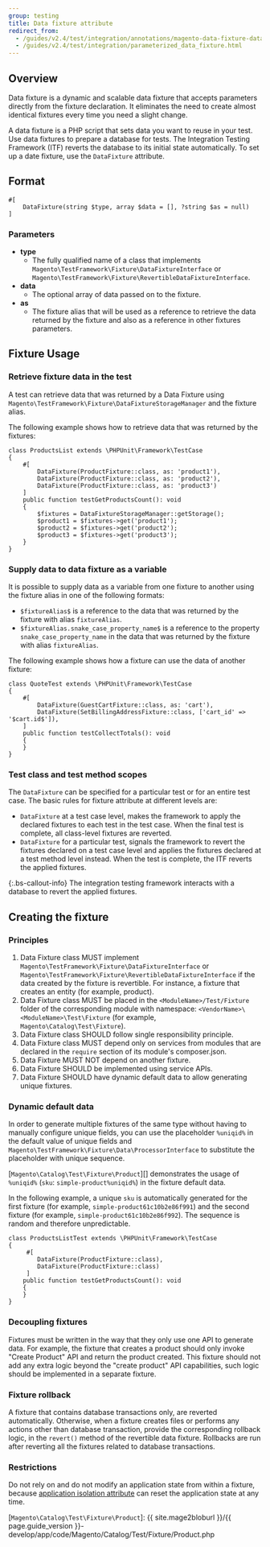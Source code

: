 ```yaml
---
group: testing
title: Data fixture attribute
redirect_from: 
  - /guides/v2.4/test/integration/annotations/magento-data-fixture-data-provider.html
  - /guides/v2.4/test/integration/parameterized_data_fixture.html
---
```


## Overview

Data fixture is a dynamic and scalable data fixture that accepts parameters directly from the fixture declaration. It eliminates the need to create almost identical fixtures every time you need a slight change.

A data fixture is a PHP script that sets data you want to reuse in your test.
Use data fixtures to prepare a database for tests. The Integration Testing Framework (ITF) reverts the database to its initial state automatically.
To set up a date fixture, use the `DataFixture` attribute.

## Format

```php?start_inline=1
#[
    DataFixture(string $type, array $data = [], ?string $as = null)
]
```

### Parameters

 - **type**
   - The fully qualified name of a class that implements `Magento\TestFramework\Fixture\DataFixtureInterface` or `Magento\TestFramework\Fixture\RevertibleDataFixtureInterface`.
 - **data**
   - The optional array of data passed on to the fixture.
 - **as**
   - The fixture alias that will be used as a reference to retrieve the data returned by the fixture and also as a reference in other fixtures parameters.

## Fixture Usage

### Retrieve fixture data in the test

A test can retrieve data that was returned by a Data Fixture using `Magento\TestFramework\Fixture\DataFixtureStorageManager` and the fixture alias.

The following example shows how to retrieve data that was returned by the fixtures:

```php?start_inline=1
class ProductsList extends \PHPUnit\Framework\TestCase
{
    #[
        DataFixture(ProductFixture::class, as: 'product1'),
        DataFixture(ProductFixture::class, as: 'product2'),
        DataFixture(ProductFixture::class, as: 'product3')
    ]
    public function testGetProductsCount(): void
    {
        $fixtures = DataFixtureStorageManager::getStorage();
        $product1 = $fixtures->get('product1');
        $product2 = $fixtures->get('product2');
        $product3 = $fixtures->get('product3');
    }
}
```

### Supply data to data fixture as a variable

It is possible to supply data as a variable from one fixture to another using the fixture alias in one of the following formats:

-  `$fixtureAlias$` is a reference to the data that was returned by the fixture with alias `fixtureAlias`.
-  `$fixtureAlias.snake_case_property_name$` is a reference to the property `snake_case_property_name` in the data that was returned by the fixture with alias `fixtureAlias`.

The following example shows how a fixture can use the data of another fixture:

```php?start_inline=1
class QuoteTest extends \PHPUnit\Framework\TestCase
{
    #[
        DataFixture(GuestCartFixture::class, as: 'cart'),
        DataFixture(SetBillingAddressFixture::class, ['cart_id' => '$cart.id$']),
    ]
    public function testCollectTotals(): void
    {
    }
}
```

### Test class and test method scopes

The `DataFixture` can be specified for a particular test or for an entire test case.
The basic rules for fixture attribute at different levels are:

-  `DataFixture` at a test case level, makes the framework to apply the declared fixtures to each test in the test case.
   When the final test is complete, all class-level fixtures are reverted.
-  `DataFixture` for a particular test, signals the framework to revert the fixtures declared on a test case level and applies the fixtures declared at a test method level instead.
   When the test is complete, the ITF reverts the applied fixtures.

{:.bs-callout-info}
The integration testing framework interacts with a database to revert the applied fixtures.

## Creating the fixture

### Principles

1. Data Fixture class MUST implement `Magento\TestFramework\Fixture\DataFixtureInterface` or  `Magento\TestFramework\Fixture\RevertibleDataFixtureInterface` if the data created by the fixture is revertible. For instance, a fixture that creates an entity (for example, product).
1. Data Fixture class MUST be placed in the `<ModuleName>/Test/Fixture` folder of the corresponding module with namespace: `<VendorName>\<ModuleName>\Test\Fixture` (for example, `Magento\Catalog\Test\Fixture`).
1. Data Fixture class SHOULD follow single responsibility principle.
1. Data Fixture class MUST depend only on services from modules that are declared in the `require` section of its module's composer.json.
1. Data Fixture MUST NOT depend on another fixture.
1. Data Fixture SHOULD be implemented using service APIs.
1. Data Fixture SHOULD have dynamic default data to allow generating unique fixtures.

### Dynamic default data

In order to generate multiple fixtures of the same type without having to manually configure unique fields, you can use the placeholder `%uniqid%` in the default value of unique fields and `Magento\TestFramework\Fixture\Data\ProcessorInterface` to substitute the placeholder with unique sequence.

[`Magento\Catalog\Test\Fixture\Product`][] demonstrates the usage of `%uniqid%` (`sku`: `simple-product%uniqid%`) in the fixture default data.

In the following example, a unique `sku` is automatically generated for the first fixture (for example, `simple-product61c10b2e86f991`) and the second fixture (for example, `simple-product61c10b2e86f992`). The sequence is random and therefore unpredictable.

```php?start_inline=1
class ProductsListTest extends \PHPUnit\Framework\TestCase
{
     #[
        DataFixture(ProductFixture::class),
        DataFixture(ProductFixture::class)
     ]
    public function testGetProductsCount(): void
    {
    }
}
```

### Decoupling fixtures

Fixtures must be written in the way that they only use one API to generate data. For example, the fixture that creates
a product should only invoke "Create Product" API and return the product created. This fixture should not add any extra
logic beyond the "create product" API capabilities, such logic should be implemented in a separate fixture.

### Fixture rollback

A fixture that contains database transactions only, are reverted automatically.
Otherwise, when a fixture creates files or performs any actions other than database transaction, provide the corresponding rollback logic,
in the `revert()` method of the revertible data fixture.
Rollbacks are run after reverting all the fixtures related to database transactions.

### Restrictions

Do not rely on and do not modify an application state from within a fixture, because [application isolation attribute][magentoAppIsolation] can reset the application state at any time.

<!-- Link definitions -->

[magentoAppIsolation]: magento-app-isolation.html
[`Magento\Catalog\Test\Fixture\Product`]: {{ site.mage2bloburl }}/{{ page.guide_version }}-develop/app/code/Magento/Catalog/Test/Fixture/Product.php
